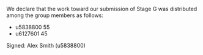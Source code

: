 We declare that the work toward our submission of Stage G was distributed among the group members as follows:

* u5838800 55
* u6127601 45

Signed: Alex Smith (u5838800)

